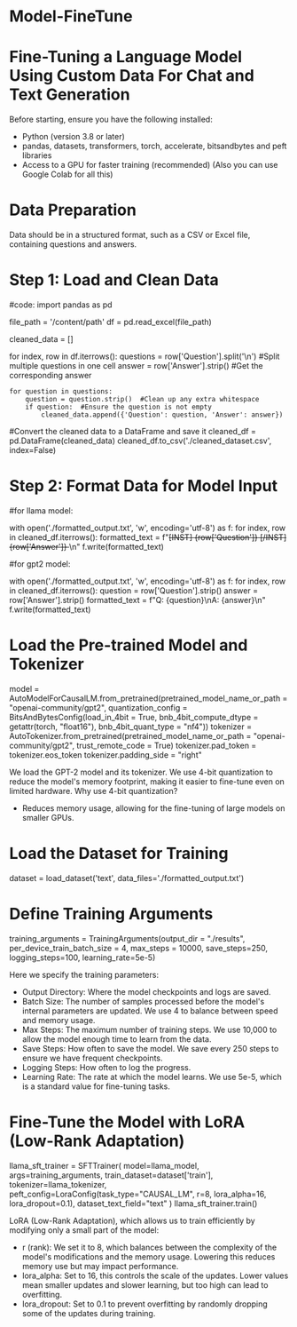 # Model-FineTune

# Fine-Tuning a Language Model Using Custom Data For Chat and Text Generation

Before starting, ensure you have the following installed:

* Python (version 3.8 or later)
* pandas, datasets, transformers, torch, accelerate, bitsandbytes and peft libraries
* Access to a GPU for faster training (recommended) (Also you can use Google Colab for all this)

# Data Preparation

Data should be in a structured format, such as a CSV or Excel file, containing questions and answers.

# Step 1: Load and Clean Data
#code:
import pandas as pd

file_path = '/content/path'
df = pd.read_excel(file_path)

cleaned_data = []

for index, row in df.iterrows():
    questions = row['Question'].split('\n')  #Split multiple questions in one cell
    answer = row['Answer'].strip()  #Get the corresponding answer

    for question in questions:
        question = question.strip()  #Clean up any extra whitespace
        if question:  #Ensure the question is not empty
            cleaned_data.append({'Question': question, 'Answer': answer})

#Convert the cleaned data to a DataFrame and save it
cleaned_df = pd.DataFrame(cleaned_data)
cleaned_df.to_csv('./cleaned_dataset.csv', index=False)

# Step 2: Format Data for Model Input

#for llama model:

with open('./formatted_output.txt', 'w', encoding='utf-8') as f:
    for index, row in cleaned_df.iterrows():
        formatted_text = f"<s>[INST] {row['Question']} [/INST] {row['Answer']} </s>\n"
        f.write(formatted_text)

#for gpt2 model:

with open('./formatted_output.txt', 'w', encoding='utf-8') as f:
    for index, row in cleaned_df.iterrows():
        question = row['Question'].strip()
        answer = row['Answer'].strip()
        formatted_text = f"Q: {question}\nA: {answer}\n"
        f.write(formatted_text)

# Load the Pre-trained Model and Tokenizer
model = AutoModelForCausalLM.from_pretrained(pretrained_model_name_or_path = "openai-community/gpt2",
                                                   quantization_config = BitsAndBytesConfig(load_in_4bit = True, bnb_4bit_compute_dtype = getattr(torch, "float16"), bnb_4bit_quant_type = "nf4"))
tokenizer = AutoTokenizer.from_pretrained(pretrained_model_name_or_path = "openai-community/gpt2", trust_remote_code = True)
tokenizer.pad_token = tokenizer.eos_token
tokenizer.padding_side = "right"

We load the GPT-2 model and its tokenizer. We use 4-bit quantization to reduce the model's memory footprint, making it easier to fine-tune even on limited hardware.
Why use 4-bit quantization?
* Reduces memory usage, allowing for the fine-tuning of large models on smaller GPUs.

# Load the Dataset for Training

dataset = load_dataset('text', data_files='./formatted_output.txt')

# Define Training Arguments

training_arguments = TrainingArguments(output_dir = "./results", per_device_train_batch_size = 4, max_steps = 10000, save_steps=250, logging_steps=100, learning_rate=5e-5)

Here we specify the training parameters:
* Output Directory: Where the model checkpoints and logs are saved.
* Batch Size: The number of samples processed before the model's internal parameters are updated. We use 4 to balance between speed and memory usage.
* Max Steps: The maximum number of training steps. We use 10,000 to allow the model enough time to learn from the data.
* Save Steps: How often to save the model. We save every 250 steps to ensure we have frequent checkpoints.
* Logging Steps: How often to log the progress.
* Learning Rate: The rate at which the model learns. We use 5e-5, which is a standard value for fine-tuning tasks.

# Fine-Tune the Model with LoRA (Low-Rank Adaptation)

llama_sft_trainer = SFTTrainer(
    model=llama_model,
    args=training_arguments,
    train_dataset=dataset['train'],
    tokenizer=llama_tokenizer,
    peft_config=LoraConfig(task_type="CAUSAL_LM", r=8, lora_alpha=16, lora_dropout=0.1),
    dataset_text_field="text"
)
llama_sft_trainer.train()

LoRA (Low-Rank Adaptation), which allows us to train efficiently by modifying only a small part of the model:
* r (rank): We set it to 8, which balances between the complexity of the model's modifications and the memory usage. Lowering this reduces memory use but may impact performance.
* lora_alpha: Set to 16, this controls the scale of the updates. Lower values mean smaller updates and slower learning, but too high can lead to overfitting.
* lora_dropout: Set to 0.1 to prevent overfitting by randomly dropping some of the updates during training.
